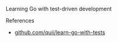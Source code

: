 Learning Go with test-driven development

References

- [github.com/quii/learn-go-with-tests](https://github.com/quii/learn-go-with-tests)
